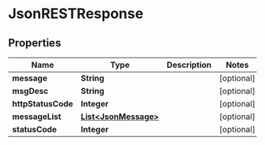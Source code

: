 
# JsonRESTResponse

## Properties
Name | Type | Description | Notes
------------ | ------------- | ------------- | -------------
**message** | **String** |  |  [optional]
**msgDesc** | **String** |  |  [optional]
**httpStatusCode** | **Integer** |  |  [optional]
**messageList** | [**List&lt;JsonMessage&gt;**](JsonMessage.md) |  |  [optional]
**statusCode** | **Integer** |  |  [optional]




